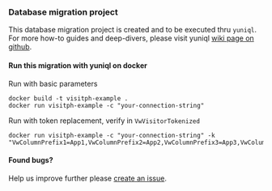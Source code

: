 
### Database migration project
This database migration project is created and to be executed thru `yuniql`. 
For more how-to guides and deep-divers, please visit yuniql [wiki page on github](https://github.com/rdagumampan/yuniql/wiki).

#### Run this migration with yuniql on docker

Run with basic parameters
```
docker build -t visitph-example .
docker run visitph-example -c "your-connection-string"
```

Run with token replacement, verify in `VwVisitorTokenized`
```
docker run visitph-example -c "your-connection-string" -k "VwColumnPrefix1=App1,VwColumnPrefix2=App2,VwColumnPrefix3=App3,VwColumnPrefix4=App4"
```

#### Found bugs?

Help us improve further please [create an issue](https://github.com/rdagumampan/yuniql/issues/new).
